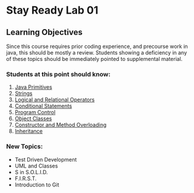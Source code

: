 # Stay Ready Lab 01

## Learning Objectives

Since this course requires prior coding experience, and precourse work in java, this should be mostly a review. Students showing a deficiency in any of these topics should be immediately pointed to supplemental material.

### Students at this point should know:
1. [Java Primitives](./docs/javaPrimitives.md)
2. [Strings](./docs/strings.md)
3. [Logical and Relational Operators](./docs/logicalAndRelationalOperators.md)
4. [Conditional Statements](./docs/conditionalStatements.md)
5. [Program Control](./docs/programControl.md)
6. [Object Classes](./docs/objectClasses.md)
7. [Constructor and Method Overloading](./docs/constructorsAndMethodOverloading.md)
8. [Inheritance](./docs/inheritance.md) 

### New Topics:

* Test Driven Development
* UML and Classes
* S in S.O.L.I.D.
* F.I.R.S.T.
* Introduction to Git




